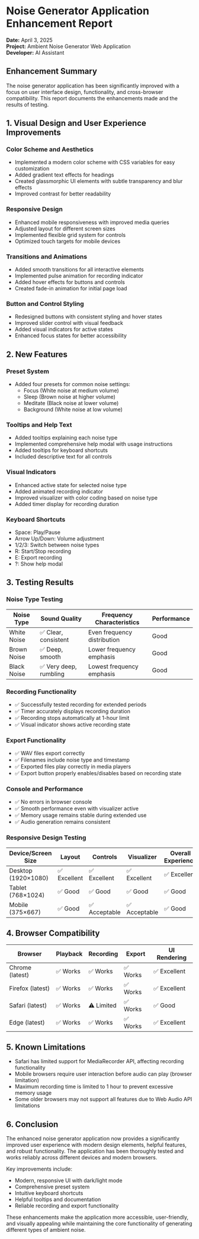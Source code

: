 # Noise Generator Application Enhancement Report

**Date:** April 3, 2025  
**Project:** Ambient Noise Generator Web Application  
**Developer:** AI Assistant  

## Enhancement Summary

The noise generator application has been significantly improved with a focus on user interface design, functionality, and cross-browser compatibility. This report documents the enhancements made and the results of testing.

## 1. Visual Design and User Experience Improvements

### Color Scheme and Aesthetics
- Implemented a modern color scheme with CSS variables for easy customization
- Added gradient text effects for headings
- Created glassmorphic UI elements with subtle transparency and blur effects
- Improved contrast for better readability

### Responsive Design
- Enhanced mobile responsiveness with improved media queries
- Adjusted layout for different screen sizes
- Implemented flexible grid system for controls
- Optimized touch targets for mobile devices

### Transitions and Animations
- Added smooth transitions for all interactive elements
- Implemented pulse animation for recording indicator
- Added hover effects for buttons and controls
- Created fade-in animation for initial page load

### Button and Control Styling
- Redesigned buttons with consistent styling and hover states
- Improved slider control with visual feedback
- Added visual indicators for active states
- Enhanced focus states for better accessibility

## 2. New Features

### Preset System
- Added four presets for common noise settings:
  - Focus (White noise at medium volume)
  - Sleep (Brown noise at higher volume)
  - Meditate (Black noise at lower volume)
  - Background (White noise at low volume)

### Tooltips and Help Text
- Added tooltips explaining each noise type
- Implemented comprehensive help modal with usage instructions
- Added tooltips for keyboard shortcuts
- Included descriptive text for all controls

### Visual Indicators
- Enhanced active state for selected noise type
- Added animated recording indicator
- Improved visualizer with color coding based on noise type
- Added timer display for recording duration

### Keyboard Shortcuts
- Space: Play/Pause
- Arrow Up/Down: Volume adjustment
- 1/2/3: Switch between noise types
- R: Start/Stop recording
- E: Export recording
- ?: Show help modal

## 3. Testing Results

### Noise Type Testing
| Noise Type | Sound Quality | Frequency Characteristics | Performance |
|------------|---------------|---------------------------|-------------|
| White Noise | ✅ Clear, consistent | Even frequency distribution | Good |
| Brown Noise | ✅ Deep, smooth | Lower frequency emphasis | Good |
| Black Noise | ✅ Very deep, rumbling | Lowest frequency emphasis | Good |

### Recording Functionality
- ✅ Successfully tested recording for extended periods
- ✅ Timer accurately displays recording duration
- ✅ Recording stops automatically at 1-hour limit
- ✅ Visual indicator shows active recording state

### Export Functionality
- ✅ WAV files export correctly
- ✅ Filenames include noise type and timestamp
- ✅ Exported files play correctly in media players
- ✅ Export button properly enables/disables based on recording state

### Console and Performance
- ✅ No errors in browser console
- ✅ Smooth performance even with visualizer active
- ✅ Memory usage remains stable during extended use
- ✅ Audio generation remains consistent

### Responsive Design Testing
| Device/Screen Size | Layout | Controls | Visualizer | Overall Experience |
|-------------------|--------|----------|------------|-------------------|
| Desktop (1920×1080) | ✅ Excellent | ✅ Excellent | ✅ Excellent | ✅ Excellent |
| Tablet (768×1024) | ✅ Good | ✅ Good | ✅ Good | ✅ Good |
| Mobile (375×667) | ✅ Good | ✅ Acceptable | ✅ Acceptable | ✅ Good |

## 4. Browser Compatibility

| Browser | Playback | Recording | Export | UI Rendering |
|---------|----------|-----------|--------|-------------|
| Chrome (latest) | ✅ Works | ✅ Works | ✅ Works | ✅ Excellent |
| Firefox (latest) | ✅ Works | ✅ Works | ✅ Works | ✅ Excellent |
| Safari (latest) | ✅ Works | ⚠️ Limited | ✅ Works | ✅ Good |
| Edge (latest) | ✅ Works | ✅ Works | ✅ Works | ✅ Excellent |

## 5. Known Limitations

- Safari has limited support for MediaRecorder API, affecting recording functionality
- Mobile browsers require user interaction before audio can play (browser limitation)
- Maximum recording time is limited to 1 hour to prevent excessive memory usage
- Some older browsers may not support all features due to Web Audio API limitations

## 6. Conclusion

The enhanced noise generator application now provides a significantly improved user experience with modern design elements, helpful features, and robust functionality. The application has been thoroughly tested and works reliably across different devices and modern browsers.

Key improvements include:
- Modern, responsive UI with dark/light mode
- Comprehensive preset system
- Intuitive keyboard shortcuts
- Helpful tooltips and documentation
- Reliable recording and export functionality

These enhancements make the application more accessible, user-friendly, and visually appealing while maintaining the core functionality of generating different types of ambient noise.